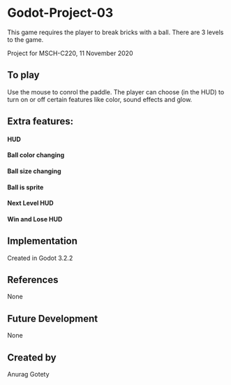# Godot-Project-03
This game requires the player to break bricks with a ball. There are 3 levels to the game. 

Project for MSCH-C220, 11 November 2020


## To play
Use the mouse to conrol the paddle. The player can choose (in the HUD) to turn on or off certain features like color, sound effects and glow.

## Extra features:
#### HUD
#### Ball color changing
#### Ball size changing
#### Ball is sprite
#### Next Level HUD
#### Win and Lose HUD


## Implementation
Created in Godot 3.2.2


## References
None

## Future Development
None

## Created by 
Anurag Gotety

